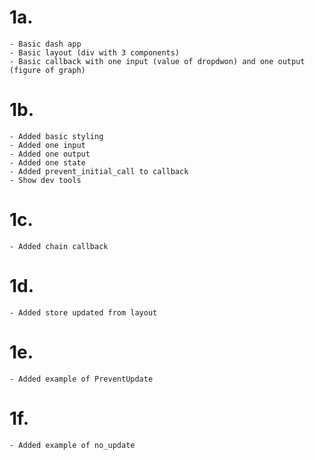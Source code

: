 # 1a. 

    - Basic dash app
    - Basic layout (div with 3 components)
    - Basic callback with one input (value of dropdwon) and one output (figure of graph)

# 1b. 

    - Added basic styling
    - Added one input
    - Added one output
    - Added one state
    - Added prevent_initial_call to callback
    - Show dev tools

# 1c. 

    - Added chain callback

# 1d. 

    - Added store updated from layout
    
# 1e. 

    - Added example of PreventUpdate
    
# 1f. 

    - Added example of no_update
    
